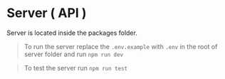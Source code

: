 # Server ( API )
Server is located inside the packages folder.

> To run the server replace the `.env.example` with `.env` in the root of server folder and run `npm run dev`

> To test the server run `npm run test`